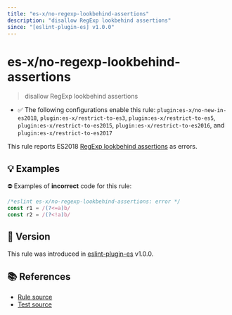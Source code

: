 ```yaml
---
title: "es-x/no-regexp-lookbehind-assertions"
description: "disallow RegExp lookbehind assertions"
since: "[eslint-plugin-es] v1.0.0"
---
```


# es-x/no-regexp-lookbehind-assertions
> disallow RegExp lookbehind assertions

- ✅ The following configurations enable this rule: `plugin:es-x/no-new-in-es2018`, `plugin:es-x/restrict-to-es3`, `plugin:es-x/restrict-to-es5`, `plugin:es-x/restrict-to-es2015`, `plugin:es-x/restrict-to-es2016`, and `plugin:es-x/restrict-to-es2017`

This rule reports ES2018 [RegExp lookbehind assertions](https://github.com/tc39/proposal-regexp-lookbehind#readme) as errors.

## 💡 Examples

⛔ Examples of **incorrect** code for this rule:

<eslint-playground type="bad">

```js
/*eslint es-x/no-regexp-lookbehind-assertions: error */
const r1 = /(?<=a)b/
const r2 = /(?<!a)b/
```

</eslint-playground>

## 🚀 Version

This rule was introduced in [eslint-plugin-es] v1.0.0.

[eslint-plugin-es]: https://github.com/mysticatea/eslint-plugin-es

## 📚 References

- [Rule source](https://github.com/ota-meshi/eslint-plugin-es-x/blob/master/lib/rules/no-regexp-lookbehind-assertions.js)
- [Test source](https://github.com/ota-meshi/eslint-plugin-es-x/blob/master/tests/lib/rules/no-regexp-lookbehind-assertions.js)
